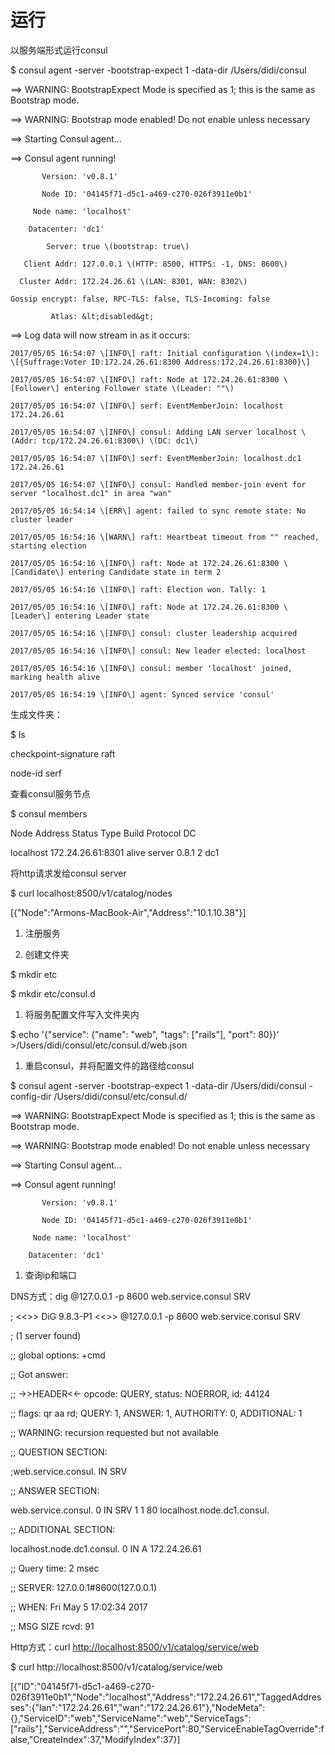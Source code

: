 # 运行

以服务端形式运行consul

$  consul agent -server -bootstrap-expect 1 -data-dir /Users/didi/consul

==&gt; WARNING: BootstrapExpect Mode is specified as 1; this is the same as Bootstrap mode.

==&gt; WARNING: Bootstrap mode enabled! Do not enable unless necessary

==&gt; Starting Consul agent...

==&gt; Consul agent running!

```
       Version: 'v0.8.1'

       Node ID: '04145f71-d5c1-a469-c270-026f3911e0b1'

     Node name: 'localhost'

    Datacenter: 'dc1'

        Server: true \(bootstrap: true\)

   Client Addr: 127.0.0.1 \(HTTP: 8500, HTTPS: -1, DNS: 8600\)

  Cluster Addr: 172.24.26.61 \(LAN: 8301, WAN: 8302\)

Gossip encrypt: false, RPC-TLS: false, TLS-Incoming: false

         Atlas: &lt;disabled&gt;
```

==&gt; Log data will now stream in as it occurs:

```
2017/05/05 16:54:07 \[INFO\] raft: Initial configuration \(index=1\): \[{Suffrage:Voter ID:172.24.26.61:8300 Address:172.24.26.61:8300}\]

2017/05/05 16:54:07 \[INFO\] raft: Node at 172.24.26.61:8300 \[Follower\] entering Follower state \(Leader: ""\)

2017/05/05 16:54:07 \[INFO\] serf: EventMemberJoin: localhost 172.24.26.61

2017/05/05 16:54:07 \[INFO\] consul: Adding LAN server localhost \(Addr: tcp/172.24.26.61:8300\) \(DC: dc1\)

2017/05/05 16:54:07 \[INFO\] serf: EventMemberJoin: localhost.dc1 172.24.26.61

2017/05/05 16:54:07 \[INFO\] consul: Handled member-join event for server "localhost.dc1" in area "wan"

2017/05/05 16:54:14 \[ERR\] agent: failed to sync remote state: No cluster leader

2017/05/05 16:54:16 \[WARN\] raft: Heartbeat timeout from "" reached, starting election

2017/05/05 16:54:16 \[INFO\] raft: Node at 172.24.26.61:8300 \[Candidate\] entering Candidate state in term 2

2017/05/05 16:54:16 \[INFO\] raft: Election won. Tally: 1

2017/05/05 16:54:16 \[INFO\] raft: Node at 172.24.26.61:8300 \[Leader\] entering Leader state

2017/05/05 16:54:16 \[INFO\] consul: cluster leadership acquired

2017/05/05 16:54:16 \[INFO\] consul: New leader elected: localhost

2017/05/05 16:54:16 \[INFO\] consul: member 'localhost' joined, marking health alive

2017/05/05 16:54:19 \[INFO\] agent: Synced service 'consul'
```

生成文件夹：

$ ls

checkpoint-signature    raft

node-id            serf

查看consul服务节点

$ consul members

Node       Address            Status  Type    Build  Protocol  DC

localhost  172.24.26.61:8301  alive   server  0.8.1  2         dc1

将http请求发给consul server

$ curl localhost:8500/v1/catalog/nodes

\[{"Node":"Armons-MacBook-Air","Address":"10.1.10.38"}\]

1. 注册服务

2. 创建文件夹

$ mkdir etc

$ mkdir etc/consul.d

1. 将服务配置文件写入文件夹内

$  echo '{"service": {"name": "web", "tags": \["rails"\], "port": 80}}'  &gt;/Users/didi/consul/etc/consul.d/web.json

1. 重启consul，并将配置文件的路径给consul

$  consul agent -server -bootstrap-expect 1 -data-dir /Users/didi/consul   -config-dir /Users/didi/consul/etc/consul.d/

==&gt; WARNING: BootstrapExpect Mode is specified as 1; this is the same as Bootstrap mode.

==&gt; WARNING: Bootstrap mode enabled! Do not enable unless necessary

==&gt; Starting Consul agent...

==&gt; Consul agent running!

```
       Version: 'v0.8.1'

       Node ID: '04145f71-d5c1-a469-c270-026f3911e0b1'

     Node name: 'localhost'

    Datacenter: 'dc1'
```

1. 查询ip和端口

DNS方式：dig @127.0.0.1 -p 8600 web.service.consul SRV

; &lt;&lt;&gt;&gt; DiG 9.8.3-P1 &lt;&lt;&gt;&gt; @127.0.0.1 -p 8600 web.service.consul SRV

; \(1 server found\)

;; global options: +cmd

;; Got answer:

;; -&gt;&gt;HEADER&lt;&lt;- opcode: QUERY, status: NOERROR, id: 44124

;; flags: qr aa rd; QUERY: 1, ANSWER: 1, AUTHORITY: 0, ADDITIONAL: 1

;; WARNING: recursion requested but not available

;; QUESTION SECTION:

;web.service.consul.        IN    SRV

;; ANSWER SECTION:

web.service.consul.    0    IN    SRV    1 1 80 localhost.node.dc1.consul.

;; ADDITIONAL SECTION:

localhost.node.dc1.consul. 0    IN    A    172.24.26.61

;; Query time: 2 msec

;; SERVER: 127.0.0.1\#8600\(127.0.0.1\)

;; WHEN: Fri May  5 17:02:34 2017

;; MSG SIZE  rcvd: 91

Http方式：curl [http://localhost:8500/v1/catalog/service/web](http://localhost:8500/v1/catalog/service/web)

$ curl http://localhost:8500/v1/catalog/service/web

\[{"ID":"04145f71-d5c1-a469-c270-026f3911e0b1","Node":"localhost","Address":"172.24.26.61","TaggedAddresses":{"lan":"172.24.26.61","wan":"172.24.26.61"},"NodeMeta":{},"ServiceID":"web","ServiceName":"web","ServiceTags":\["rails"\],"ServiceAddress":"","ServicePort":80,"ServiceEnableTagOverride":false,"CreateIndex":37,"ModifyIndex":37}\]



